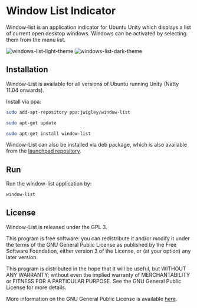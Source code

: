# Window List Indicator

Window-list is an application indicator for Ubuntu Unity which displays a list of current open desktop windows.
Windows can be activated by selecting them from the menu list.

![windows-list-light-theme](http://jwigley.github.io/images/window-list-light.png)
![windows-list-dark-theme](http://jwigley.github.io/images/window-list-dark.png)

## Installation

Window-List is available for all versions of Ubuntu running Unity (Natty 11.04 onwards).

Install via ppa:
```bash
sudo add-apt-repository ppa:jwigley/window-list

sudo apt-get update

sudo apt-get install window-list
```

Window-List can also be installed via deb package, which is also available from the [launchpad repository][launchpad].

## Run

Run the window-list application by:
```bash
window-list
```

## License

Window-List is released under the GPL 3.

This program is free software: you can redistribute it and/or modify it under the terms of the GNU General Public License as published by the Free Software Foundation, either version 3 of the License, or (at your option) any later version.

This program is distributed in the hope that it will be useful, but WITHOUT ANY WARRANTY; without even the implied warranty of MERCHANTABILITY or FITNESS FOR A PARTICULAR PURPOSE. See the GNU General Public License for more details.

More information on the GNU General Public License is available [here][gpl].

[gpl]: http://www.gnu.org/licenses/
[launchpad]: https://launchpad.net/~jwigley/+archive/window-list